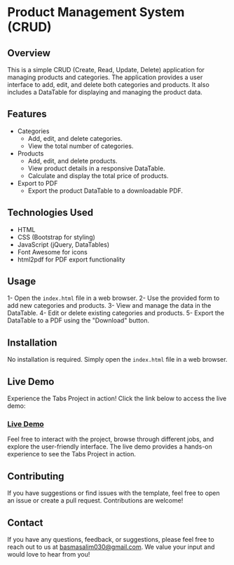 # Product Management System (CRUD)
## Overview
This is a simple CRUD (Create, Read, Update, Delete) application for managing products and categories. The application provides a user interface to add, edit, and delete both categories and products. It also includes a DataTable for displaying and managing the product data.

## Features
<ul>
  <li>Categories
    <ul>
      <li>Add, edit, and delete categories.</li>
      <li>View the total number of categories.</li>
    </ul>
  </li>
  <li>Products
    <ul>
      <li>Add, edit, and delete products.</li>
      <li>View product details in a responsive DataTable.</li>
      <li>Calculate and display the total price of products.</li>
    </ul>
  </li>
  <li>Export to PDF
    <ul>
      <li>Export the product DataTable to a downloadable PDF.</li>
    </ul>
  </li>
</ul>

## Technologies Used
- HTML
- CSS (Bootstrap for styling)
- JavaScript (jQuery, DataTables)
- Font Awesome for icons
- html2pdf for PDF export functionality

## Usage
1- Open the `index.html` file in a web browser.
2- Use the provided form to add new categories and products.
3- View and manage the data in the DataTable.
4- Edit or delete existing categories and products.
5- Export the DataTable to a PDF using the "Download" button.

## Installation
No installation is required. Simply open the `index.html` file in a web browser.

## Live Demo

Experience the Tabs Project in action! Click the link below to access the live demo:

### [Live Demo](https://basmasalim.github.io/Product-Management-System-CRUD-/)

Feel free to interact with the project, browse through different jobs, and explore the user-friendly interface. The live demo provides a hands-on experience to see the Tabs Project in action.

## Contributing
If you have suggestions or find issues with the template, feel free to open an issue or create a pull request. Contributions are welcome!

## Contact
If you have any questions, feedback, or suggestions, please feel free to reach out to us at [basmasalim030@gmail.com](mailto:basmasalim030@gmail.com). We value your input and would love to hear from you!
